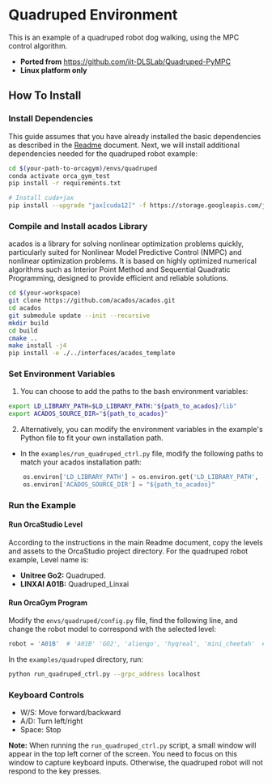 # Quadruped Environment

This is an example of a quadruped robot dog walking, using the MPC control algorithm.

* **Ported from** https://github.com/iit-DLSLab/Quadruped-PyMPC
* **Linux platform only**

## How To Install

### Install Dependencies

This guide assumes that you have already installed the basic dependencies as described in the [Readme](https://github.com/openverse-orca/OrcaGym/blob/main/README.md) document. Next, we will install additional dependencies needed for the quadruped robot example:

```bash
cd $(your-path-to-orcagym)/envs/quadruped
conda activate orca_gym_test
pip install -r requirements.txt

# Install cuda+jax
pip install --upgrade "jax[cuda12]" -f https://storage.googleapis.com/jax-releases/jax_cuda_releases.html
```


### Compile and Install acados Library

acados is a library for solving nonlinear optimization problems quickly, particularly suited for Nonlinear Model Predictive Control (NMPC) and nonlinear optimization problems. It is based on highly optimized numerical algorithms such as Interior Point Method and Sequential Quadratic Programming, designed to provide efficient and reliable solutions.

``` bash
cd $(your-workspace)
git clone https://github.com/acados/acados.git
cd acados
git submodule update --init --recursive
mkdir build
cd build
cmake ..
make install -j4
pip install -e ./../interfaces/acados_template
```

### Set Environment Variables

1. You can choose to add the paths to the bash environment variables:
``` bash
export LD_LIBRARY_PATH=$LD_LIBRARY_PATH:"${path_to_acados}/lib"
export ACADOS_SOURCE_DIR="${path_to_acados}"
```

2. Alternatively, you can modify the environment variables in the example's Python file to fit your own installation path.

* In the `examples/run_quadruped_ctrl.py` file, modify the following paths to match your acados installation path:

``` python
    os.environ['LD_LIBRARY_PATH'] = os.environ.get('LD_LIBRARY_PATH', '') + ":${path_to_acados}/lib"
    os.environ['ACADOS_SOURCE_DIR'] = "${path_to_acados}"
```

### Run the Example

#### Run OrcaStudio Level
According to the instructions in the main Readme document, copy the levels and assets to the OrcaStudio project directory. For the quadruped robot example, Level name is:

* **Unitree Go2:** Quadruped. 
* **LINXAI A01B:** Quadruped_Linxai

#### Run OrcaGym Program

Modify the `envs/quadruped/config.py` file, find the following line, and change the robot model to correspond with the selected level:
``` python
robot = 'A01B'  # 'A01B' 'GO2', 'aliengo', 'hyqreal', 'mini_cheetah'  # TODO: Load from robot_descriptions.py
```

In the `examples/quadruped` directory, run:

```bash
python run_quadruped_ctrl.py --grpc_address localhost
```

### Keyboard Controls

* W/S: Move forward/backward
* A/D: Turn left/right
* Space: Stop

**Note:** When running the `run_quadruped_ctrl.py` script, a small window will appear in the top left corner of the screen. You need to focus on this window to capture keyboard inputs. Otherwise, the quadruped robot will not respond to the key presses.


